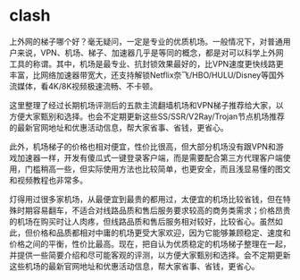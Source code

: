 # clash

上外网的梯子哪个好？毫无疑问，一定是专业的优质机场。一般情况下，对普通用户来说，VPN、机场、梯子、加速器几乎是等同的概念，都是对可以科学上外网工具的称谓。其中，机场是最专业、抗封锁效果最好的，比VPN速度更快线路更丰富，比网络加速器带宽大，还支持解锁Netflix奈飞/HBO/HULU/Disney等国外流媒体，看4K/8K视频极速流畅、不卡顿。

这里整理了经过长期机场评测后的五款主流翻墙机场和VPN梯子推荐给大家，以方便大家甄别和选择。也会不定期更新这些SS/SSR/V2Ray/Trojan节点机场推荐的最新官网地址和优惠活动信息，帮大家省事、省钱，更省心。


此外，机场梯子的价格也相对便宜，性价比很高，但大部分机场没有跟VPN和游戏加速器一样，开发有傻瓜式一键登录客户端，而是需要配合第三方代理客户端使用，门槛稍高一些，但实际使用方法也比较简单，也更安全，而且浅显易懂的图文和视频教程也非常多。



灯得用过很多家机场，从最便宜到最贵的都用过，太便宜的机场比较省钱，但在特殊时期容易翻车，不适合对线路品质和售后服务要求较高的商务类需求；价格昂贵的机场在购买时让人肉疼，但线路品质和售后服务相对较好，比较省心。虽然如此，但价格和品质都相对中庸的机场更受大家欢迎，因为它能够兼顾稳定、速度和价格之间的平衡，性价比最高。现在，把自认为优质稳定的机场梯子整理在一起，并提供一些简要介绍和尽可能客观的评测，以方便大家甄别和选择。会不定期更新这些机场的最新官网地址和优惠活动信息，帮大家省事、省钱，更省心。

